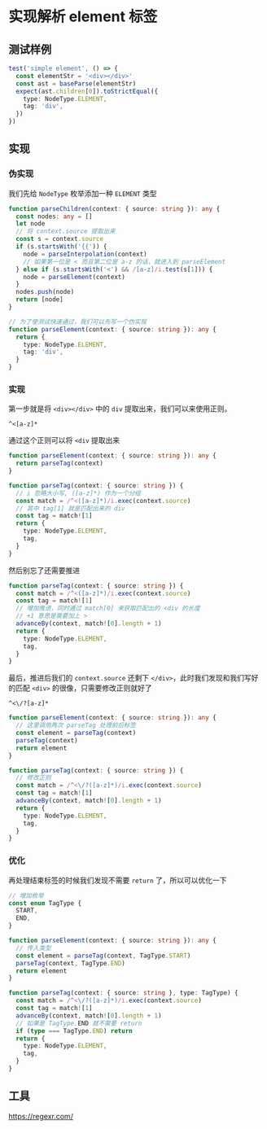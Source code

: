 # 实现解析 element 标签

## 测试样例

 ```ts
 test('simple element', () => {
   const elementStr = '<div></div>'
   const ast = baseParse(elementStr)
   expect(ast.children[0]).toStrictEqual({
     type: NodeType.ELEMENT,
     tag: 'div',
   })
 })
 ```

## 实现

### 伪实现

我们先给 `NodeType` 枚举添加一种 `ELEMENT` 类型

```ts
function parseChildren(context: { source: string }): any {
  const nodes: any = []
  let node
  // 将 context.source 提取出来
  const s = context.source
  if (s.startsWith('{{')) {
    node = parseInterpolation(context)
    // 如果第一位是 < 而且第二位是 a-z 的话，就进入到 parseElement
  } else if (s.startsWith('<') && /[a-z]/i.test(s[1])) {
    node = parseElement(context)
  }
  nodes.push(node)
  return [node]
}
```

```ts
// 为了使测试快速通过，我们可以先写一个伪实现
function parseElement(context: { source: string }): any {
  return {
    type: NodeType.ELEMENT,
    tag: 'div',
  }
}
```

### 实现

第一步就是将 `<div></div>` 中的 `div` 提取出来，我们可以来使用正则。

```
^<[a-z]*
```

通过这个正则可以将 `<div` 提取出来

```ts
function parseElement(context: { source: string }): any {
  return parseTag(context)
}

function parseTag(context: { source: string }) {
  // i 忽略大小写, ([a-z]*) 作为一个分组
  const match = /^<([a-z]*)/i.exec(context.source)
  // 其中 tag[1] 就是匹配出来的 div
  const tag = match![1]
  return {
    type: NodeType.ELEMENT,
    tag,
  }
}
```

然后别忘了还需要推进

```ts
function parseTag(context: { source: string }) {
  const match = /^<([a-z]*)/i.exec(context.source)
  const tag = match![1]
  // 增加推进，同时通过 match[0] 来获取匹配出的 <div 的长度
  // +1 意思是需要加上 >
  advanceBy(context, match![0].length + 1)
  return {
    type: NodeType.ELEMENT,
    tag,
  }
}
```

最后，推进后我们的 `context.source` 还剩下 `</div>`，此时我们发现和我们写好的匹配 `<div>` 的很像，只需要修改正则就好了

```
^<\/?[a-z]*
```

```ts
function parseElement(context: { source: string }): any {
  // 这里调用两次 parseTag 处理前后标签
  const element = parseTag(context)
  parseTag(context)
  return element
}

function parseTag(context: { source: string }) {
  // 修改正则
  const match = /^<\/?([a-z]*)/i.exec(context.source)
  const tag = match![1]
  advanceBy(context, match![0].length + 1)
  return {
    type: NodeType.ELEMENT,
    tag,
  }
}
```

### 优化

再处理结束标签的时候我们发现不需要 `return` 了，所以可以优化一下

```ts
// 增加枚举
const enum TagType {
  START,
  END,
}

function parseElement(context: { source: string }): any {
  // 传入类型
  const element = parseTag(context, TagType.START)
  parseTag(context, TagType.END)
  return element
}

function parseTag(context: { source: string }, type: TagType) {
  const match = /^<\/?([a-z]*)/i.exec(context.source)
  const tag = match![1]
  advanceBy(context, match![0].length + 1)
  // 如果是 TagType.END 就不需要 return
  if (type === TagType.END) return
  return {
    type: NodeType.ELEMENT,
    tag,
  }
}
```

 



## 工具

https://regexr.com/




